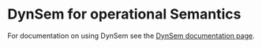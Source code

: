 
# DynSem for operational Semantics

For documentation on using DynSem see the [DynSem documentation page](http://metaborg.org/en/latest/source/langdev/meta/lang/dynsem/index.html).
